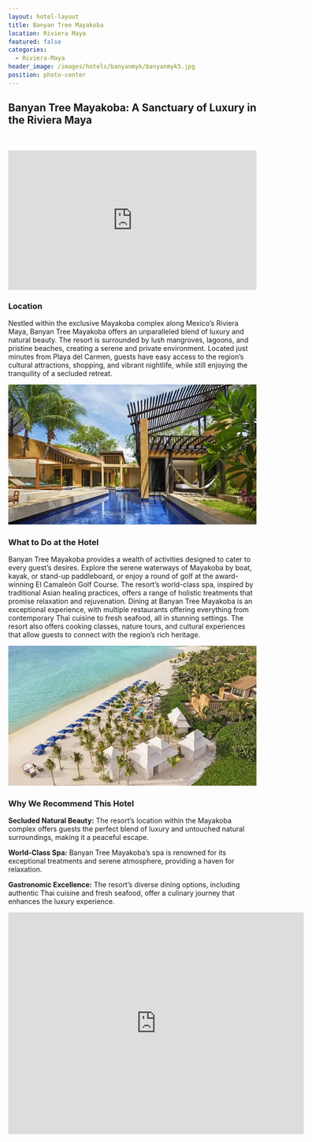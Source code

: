 ```yaml
---
layout: hotel-layout
title: Banyan Tree Mayakoba
location: Riviera Maya
featured: false
categories:
  - Riviera-Maya
header_image: /images/hotels/banyanmyk/banyanmyk5.jpg
position: photo-center
---
```

## Banyan Tree Mayakoba: A Sanctuary of Luxury in the Riviera Maya

&nbsp;

<style>.embed-container { position: relative; padding-bottom: 56.25%; height: 0; overflow: hidden; max-width: 100%; } .embed-container iframe, .embed-container object, .embed-container embed { position: absolute; top: 0; left: 0; width: 100%; height: 100%; }</style>

<div class="embed-container"><iframe src="https://www.youtube.com/embed/NzBasgZbIHQ" frameborder="0" allowfullscreen=""></iframe></div>

### Location

Nestled within the exclusive Mayakoba complex along Mexico’s Riviera Maya, Banyan Tree Mayakoba offers an unparalleled blend of luxury and natural beauty. The resort is surrounded by lush mangroves, lagoons, and pristine beaches, creating a serene and private environment. Located just minutes from Playa del Carmen, guests have easy access to the region’s cultural attractions, shopping, and vibrant nightlife, while still enjoying the tranquility of a secluded retreat.

![](/images/hotels/banyanmyk/banyanmyk1.webp)

### What to Do at the Hotel

Banyan Tree Mayakoba provides a wealth of activities designed to cater to every guest’s desires. Explore the serene waterways of Mayakoba by boat, kayak, or stand-up paddleboard, or enjoy a round of golf at the award-winning El Camaleón Golf Course. The resort’s world-class spa, inspired by traditional Asian healing practices, offers a range of holistic treatments that promise relaxation and rejuvenation. Dining at Banyan Tree Mayakoba is an exceptional experience, with multiple restaurants offering everything from contemporary Thai cuisine to fresh seafood, all in stunning settings. The resort also offers cooking classes, nature tours, and cultural experiences that allow guests to connect with the region’s rich heritage.

![](/images/hotels/banyanmyk/banyanmyk4.webp)

### Why We Recommend This Hotel

**Secluded Natural Beauty:** The resort’s location within the Mayakoba complex offers guests the perfect blend of luxury and untouched natural surroundings, making it a peaceful escape.&nbsp;

**World-Class Spa:** Banyan Tree Mayakoba’s spa is renowned for its exceptional treatments and serene atmosphere, providing a haven for relaxation.&nbsp;

**Gastronomic Excellence:** The resort’s diverse dining options, including authentic Thai cuisine and fresh seafood, offer a culinary journey that enhances the luxury experience.


<div class='map-container center'>

<iframe src="https://www.google.com/maps/embed?pb=!1m18!1m12!1m3!1d3732.6698448918582!2d-87.03142588876209!3d20.683006799483657!2m3!1f0!2f0!3f0!3m2!1i1024!2i768!4f13.1!3m3!1m2!1s0x85d1fef5d24ee257%3A0xd4d3962b28fbee68!2sBanyan%20Tree%20Mayakoba!5e0!3m2!1ses!2smx!4v1723603092790!5m2!1ses!2smx" width="600" height="450" style="border:0;" allowfullscreen="" loading="lazy" referrerpolicy="no-referrer-when-downgrade"></iframe>

</div>

&nbsp;
